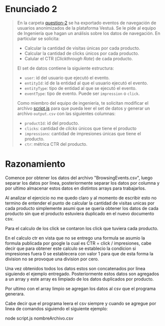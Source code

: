 # Enunciado 2

> En la carpeta [question-2](https://bitbucket.org/vestua-com/questions/src/main/question-2/) se ha exportado eventos de navegación de usuarios anonimizados de la plataforma Vestuá. Se le pide al equipo de Ingeniería que hagan un análisis sobre los datos de navegación. En particular se solicita:
>
> - Calcular la cantidad de visitas únicas por cada producto.
> - Calcular la cantidad de clicks únicos por cada producto.
> - Calular el CTR (*Clickthrough Rate*) de cada producto.
> 
> El set de datos contiene la siguiente estructura:
> 
> - `user`: id del usuario que ejecutó el evento.
> - `entityId`: id de la entidad al que el usuario ejecutó el evento.
> - `entityType`: tipo de entidad al que se ejecutó el evento.
> - `eventType`: tipo de evento. Puede ser `impression` o `click`.
> 
> Como miembro del equipo de ingeniería, te solicitan modificar el archivo [script.js](https://bitbucket.org/vestua-com/questions/src/main/question-2/script.js) para que pueda leer el set de datos y generar un archivo `output.csv` con las siguientes columnas:
> 
> - `productId`: id del producto.
> - `clicks`: cantidad de *clicks* únicos que tiene el producto
> - `impressions`: cantidad de impresiones únicas que tiene el producto.
> - `ctr`: métrica CTR del producto.

# Razonamiento

Comence por obtener los datos del archivo "BrowsingEvents.csv", luego separar los datos por linea, posteriormente separar los datos por columna
y por ultimo almacenar estos datos en distintos arrays para trabajarlos.

Al analizar el ejercicio no me quedo claro y al momento de escribir esto no termino de entender el punto de calcular la cantidad de visitas
unicas por cada producto simplemente asumi que se queria obtener los datos de cada producto sin que el producto estuviera duplicado en el 
nuevo documento csv.

Para el calculo de los click se contaron los click que tuviera cada producto.

En el calculo ctr en vista que no se entrego una formula se asumio la formula publicada por google la cual es CTR = click / impresiones, cabe decir que 
para obtener este calculo se establecio la condicion si impresiones fuera 0 se establecera con valor 1 para que de esta forma la division no se provoque 
una division por cero.

Una vez obtenidos todos los datos estos son concatenados por linea siguiendo el ejemplo entregado. Posteriormente estos datos son agregados a un array
y este array es limpiado de los datos duplicados por producto.

Por ultimo con el array limpio se agregan los datos al csv que el programa generara.


Cabe decir que el programa leera el csv siempre y cuando se agregue por linea de comandos siguiendo el siguiente ejemplo:

node script.js nombreArchivo.csv